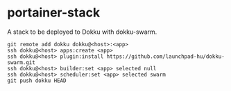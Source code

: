 # portainer-stack

A stack to be deployed to Dokku with dokku-swarm.

```
git remote add dokku dokku@<host>:<app>
ssh dokku@<host> apps:create <app>
ssh dokku@<host> plugin:install https://github.com/launchpad-hu/dokku-swarm.git
ssh dokku@<host> builder:set <app> selected null
ssh dokku@<host> scheduler:set <app> selected swarm
git push dokku HEAD
```
